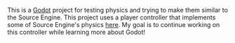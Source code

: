 This is a [Godot](https://godotengine.org) project for testing physics and trying to make them similar to the Source Engine. This project uses a player controller that implements some of Source Engine's physics [here](https://github.com/BleyChimera/source_movement_godot_4). My goal is to continue working on this controller while learning more about Godot!